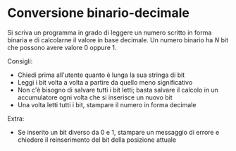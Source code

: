 # Conversione binario-decimale

Si scriva un programma in grado di leggere un numero scritto in forma binaria e di calcolarne il valore in base decimale. Un numero binario ha _N_ bit che possono avere valore 0 oppure 1.

Consigli:

* Chiedi prima all'utente quanto è lunga la sua stringa di bit
* Leggi i bit volta a volta a partire da quello meno significativo
* Non c'è bisogno di salvare tutti i bit letti; basta salvare il calcolo in un accumulatore ogni volta che si inserisce un nuovo bit
* Una volta letti tutti i bit, stampare il numero in forma decimale

Extra:

* Se inserito un bit diverso da 0 e 1, stampare un messaggio di errore e chiedere il reinserimento del bit della posizione attuale
